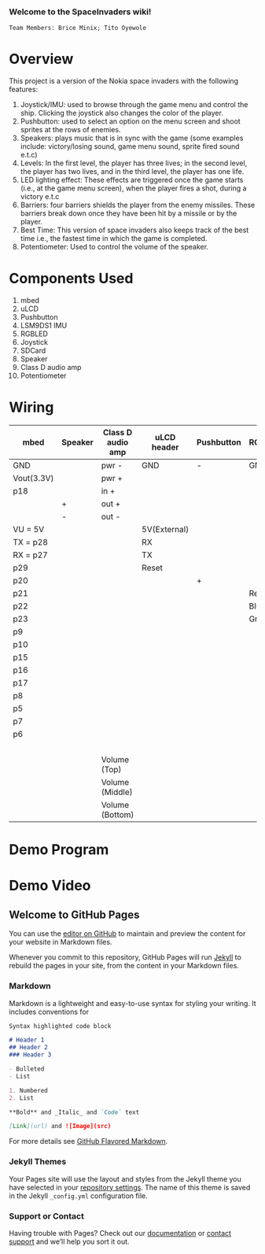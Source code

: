 ### Welcome to the SpaceInvaders wiki!
    Team Members: Brice Minix; Tito Oyewole
# Overview

This project is a version of the Nokia space invaders with the following features:
1. Joystick/IMU: used to browse through the game menu and control the ship. Clicking the joystick also changes the color of the player.
2. Pushbutton: used to select an option on the menu screen and shoot sprites at the rows of enemies.
3. Speakers: plays music that is in sync with the game (some examples include: victory/losing sound, game menu sound, sprite fired sound e.t.c)
4. Levels: In the first level, the player has three lives; in the second level, the player has two lives, and in the third level, the player   has one life.
5. LED lighting effect: These effects are triggered once the game starts (i.e., at the game menu screen), when the player fires a shot, during a victory e.t.c  
6. Barriers: four barriers shields the player from the enemy missiles. These barriers break down once they have been hit by a missile or by the player.
7. Best Time: This version of space invaders also keeps track of the best time i.e., the fastest time in which the game is completed.
8. Potentiometer: Used to control the volume of the speaker.

# Components Used
1.  mbed
2.  uLCD
3.  Pushbutton
4.  LSM9DS1 IMU
5.  RGBLED
6.  Joystick
7.  SDCard
8.  Speaker
9.  Class D audio amp
10. Potentiometer

# Wiring

|mbed        |Speaker |Class D audio amp |uLCD header |Pushbutton |RGBLED |IMU |Joystick |SDCard|Potentiometer|
|------------|--------|------------------|------------|-----------|-------|----|---------|------|-------------|
|GND         |        | pwr -            |     GND    |  -        |GND    |GND |GND      |GND   |             |       
|Vout(3.3V)  |        | pwr +            |            |           |       |VDD |  VCC    |VCC   |             |
|p18         |        | in +             |            |           |       |    |         |      |             |
|            | +      | out +            |            |           |       |    |         |      |             |      
|            | -      | out -            |            |           |       |    |         |      |             |                                                         
|VU = 5V     |        |                  |5V(External)|           |       |    |         |      |             |
|TX = p28    |        |                  |    RX      |           |       |    |         |      |             |                       
|RX = p27    |        |                  |    TX      |           |       |    |         |      |             |
|p29         |        |                  |    Reset   |           |       |    |         |      |             |
|p20         |        |                  |            | +         |       |    |         |      |             |       
|p21         |        |                  |            |           |  Red  |    |         |      |             |
|p22         |        |                  |            |           |  Blue |    |         |      |             |
|p23         |        |                  |            |           | Green |    |         |      |             |
|p9          |        |                  |            |           |       |SDA |         |      |             |
|p10         |        |                  |            |           |       |SCL |         |      |             |
|p15         |        |                  |            |           |       |    |VERT     |      |             |
|p16         |        |                  |            |           |       |    |HORZ     |      |             |
|p17         |        |                  |            |           |       |    | SEL     |      |             |
|p8          |        |                  |            |           |       |    |         | CS   |             |
|p5          |        |                  |            |           |       |    |         | DI   |             |
|p7          |        |                  |            |           |       |    |         |SCK   |             |
|p6          |        |                  |            |           |       |    |         | DO   |             |
|            |        |                  |            |           |       |    |         | CD   |             |
|            |        |  Volume (Top)    |            |           |       |    |         |      | Top         |
|            |        |  Volume (Middle) |            |           |       |    |         |      | Middle      |
|            |        |  Volume (Bottom) |            |           |       |    |         |      | Bottom      |

# Demo Program

# Demo Video 


## Welcome to GitHub Pages

You can use the [editor on GitHub](https://github.com/Tito0123/Space_invadersbyTitoandBrice/edit/gh-pages/index.md) to maintain and preview the content for your website in Markdown files.

Whenever you commit to this repository, GitHub Pages will run [Jekyll](https://jekyllrb.com/) to rebuild the pages in your site, from the content in your Markdown files.

### Markdown

Markdown is a lightweight and easy-to-use syntax for styling your writing. It includes conventions for

```markdown
Syntax highlighted code block

# Header 1
## Header 2
### Header 3

- Bulleted
- List

1. Numbered
2. List

**Bold** and _Italic_ and `Code` text

[Link](url) and ![Image](src)
```

For more details see [GitHub Flavored Markdown](https://guides.github.com/features/mastering-markdown/).

### Jekyll Themes

Your Pages site will use the layout and styles from the Jekyll theme you have selected in your [repository settings](https://github.com/Tito0123/Space_invadersbyTitoandBrice/settings/pages). The name of this theme is saved in the Jekyll `_config.yml` configuration file.

### Support or Contact

Having trouble with Pages? Check out our [documentation](https://docs.github.com/categories/github-pages-basics/) or [contact support](https://support.github.com/contact) and we’ll help you sort it out.
